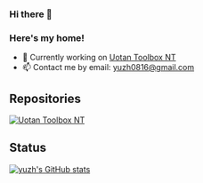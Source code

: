 ### Hi there 👋

### Here's my home!

- 🔭 Currently working on [Uotan Toolbox NT](https://github.com/Uotan-Dev/UotanToolboxNT)
- 📫 Contact me by email: yuzh0816@gmail.com

## Repositories

[![Uotan Toolbox NT](https://github-readme-stats.vercel.app/api/pin/?username=Uotan-Dev&repo=UotanToolboxNT)](https://github.com/Uotan-Dev/UotanToolboxNT)

## Status

[![yuzh's GitHub stats](https://github-readme-stats.vercel.app/api?username=yuzh0816&show_icons=true)](https://github.com/yuzh0816/)
